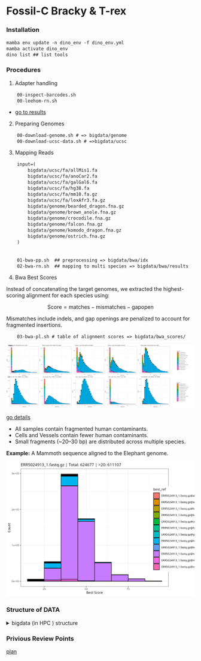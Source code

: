 # Fossil-C Bracky & T-rex

### Installation

```
mamba env update -n dino_env -f dino_env.yml
mamba activate dino_env
dino list ## list tools

```

### Procedures

1. Adapter handling

```
    00-inspect-barcodes.sh
    00-leehom-rn.sh
``` 

  - [go to results]( results/2025-10-08-read-adapter-positions/README.md  )


2. Preparing Genomes 

```
    00-download-genome.sh # => bigdata/genome
    00-download-ucsc-data.sh # =>bigdata/ucsc
```

3. Mapping Reads

```
    input=(
        bigdata/ucsc/fa/allMis1.fa
        bigdata/ucsc/fa/anoCar2.fa
        bigdata/ucsc/fa/galGal6.fa
        bigdata/ucsc/fa/hg38.fa
        bigdata/ucsc/fa/mm10.fa.gz
        bigdata/ucsc/fa/loxAfr3.fa.gz
        bigdata/genome/bearded_dragon.fna.gz
        bigdata/genome/brown_anole.fna.gz
        bigdata/genome/crocodile.fna.gz
        bigdata/genome/falcon.fna.gz
        bigdata/genome/komodo_dragon.fna.gz
        bigdata/genome/ostrich.fna.gz
    )


    01-bwa-pp.sh  ## preprocessing => bigdata/bwa/idx
    02-bwa-rn.sh  ## mapping to multi species => bigdata/bwa/results
```

4. Bwa Best Scores 

Instead of concatenating the target genomes, we extracted the highest-scoring alignment for each species using:

$$
\text{Score} = \text{matches} - \text{mismatches} - \text{gapopen}
$$

Mismatches include indels, and gap openings are penalized to account for fragmented insertions.

```
    03-bwa-pl.sh # table of alignment scores => bigdata/bwa_scores/
```

![png](results/2025-10-16-taxonomic-authentication/figs/bwa_score_grid.png)

[go details](results/2025-10-16-taxonomic-authentication/README.md)

- All samples contain fragmented human contaminants.
- Cells and Vessels contain fewer human contaminants.
- Small fragments (~20–30 bp) are distributed across multiple species.

**Example:** A Mammoth sequence aligned to the Elephant genome.

![png](results/2025-10-16-taxonomic-authentication/figs/group_ERR5024913_grid.png )


### Structure of DATA
<details>
<summary> bigdata (in HPC ) structure </summary>

```text
├── bigdata/adapterrm
│   ├── adapterrm
│   │   ├── Brachy_Blank.html
│   │   ├── Brachy_Blank.json
│   │   ├── Brachy_Blank.merged.fastq.gz
├── bigdata/bwa
│   ├── bwa_scores
│   │   ├── Brachy_Blank_best_score_hist.png
│   │   ├── Brachy_Blank_best_score_stacked.png
│   │   ├── Brachy_Blank.tsv
│   ├── bwa
├── bigdata/bwa_scores
│   ├── bwa_scores
│   │   ├── Brachy_Blank_best_score_hist.png
│   │   ├── Brachy_Blank_best_score_stacked.png
│   │   ├── Brachy_Blank.tsv
├── bigdata/centrifuge
│   ├── centrifuge
│   │   ├── h+p+v+c.tar
│   │   ├── hpvc.1.cf
│   │   ├── hpvc.2.cf
├── bigdata/dn.sh
│   ├── dn.sh
├── bigdata/fastp
│   ├── fastp
│   │   ├── Brachy_Blank_S9_L002_R1_001.fastq.gz
│   │   ├── Brachy_Blank_S9_L002_R1_001.fastq.gz.fastp_report.html
│   │   ├── Brachy_Blank_S9_L002_R2_001.fastq.gz
├── bigdata/gatk
│   ├── gatk
│   │   ├── gatk-4.6.2.0.zip
├── bigdata/genome
│   ├── genome
│   │   ├── bearded_dragon.fna.gz
│   │   ├── brown_anole.fna.gz
│   │   ├── crocodile.fna.gz
├── bigdata/Human
│   ├── Human
│   │   ├── ERR13475326_1.fastq.gz
│   │   ├── ERR13475326_2.fastq.gz
│   │   ├── ERR13475326.fastq.gz
├── bigdata/kr2
│   ├── kr2
│   │   ├── hash.k2d
│   │   ├── opts.k2d
│   │   ├── seqid2taxid.map
├── bigdata/leehom
│   ├── leehom
│   │   ├── Brachy_Blank_r1.fail.fq.gz
│   │   ├── Brachy_Blank_r1.fail.fq.gz.n
│   │   ├── Brachy_Blank_r1.fq.gz
├── bigdata/Mammuthus
│   ├── Mammuthus
│   │   ├── ERR5024913_1.fastq.gz
│   │   ├── ERR5024913_2.fastq.gz
│   │   ├── ERR5032053_1.fastq.gz
├── bigdata/mapdamage
│   ├── mapdamage
├── bigdata/picard.jar
│   ├── picard.jar
├── bigdata/resources
│   ├── resources
│   │   ├── CheckPileup.java
│   │   ├── CountLoci.java
│   │   ├── CountReads.java
├── bigdata/results
│   ├── results
│   │   ├── count_summary.csv
│   │   ├── fail_perc.tsv
│   │   ├── len_distribution.tsv
├── bigdata/stat
│   ├── stat
│   │   ├── Brachy_Blank@allMis1.bed
│   │   ├── Brachy_Blank@galGal6.bed
│   │   ├── Brachy_Blank@hg38.bed
├── bigdata/ucsc
│   ├── ucsc
│   │   ├── genome_info.2bit.urls
│   │   ├── genome_info.fa.urls
│   │   ├── genome_info.json

```
</details>

### Privious Review Points

[plan](plan.md)







